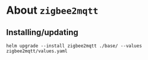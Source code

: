 About `zigbee2mqtt`
===

Installing/updating
---

```shell
helm upgrade --install zigbee2mqtt ./base/ --values zigbee2mqtt/values.yaml
```
